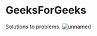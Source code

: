 # GeeksForGeeks
Solutions to problems.
![unnamed](https://user-images.githubusercontent.com/68631511/136129536-807abee0-4cc6-4980-8a6f-2e22a6b85519.jpg)
